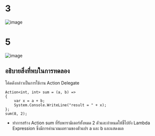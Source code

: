 # 3 #
![image](https://github.com/ThanaloekKaisai/03376836-OOP-2566-Lab-15/assets/144195683/f3a9dd0e-8a6e-46f1-a417-54f0eb95aae7)



# 5 #
![image](https://github.com/ThanaloekKaisai/03376836-OOP-2566-Lab-15/assets/144195683/73e9aaf1-b2e0-4f3c-a5f6-0e1b48c681e2)

## อธิบายสิ่งที่พบในการทดลอง
 โค้ดดังกล่าวเป็นการใช้งาน Action Delegate 
```
Action<int, int> sum = (a, b) =>
{
    var x = a + b;
    System.Console.WriteLine("result = " + x);
};
sum(8, 2);
```
- ทำการสร้าง Action sum ที่รับพารามิเตอร์ทั้งหมด 2 ตัวและกำหนดให้ชี้ไปยัง Lambda Expression ซึ่งมีการคำนวณผลรวมของตัวแปร a และ b  และแสดงผล
